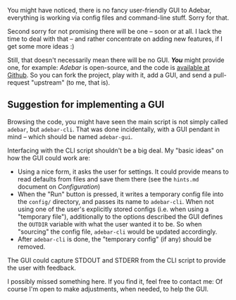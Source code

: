 You might have noticed, there is no fancy user-friendly GUI to Adebar,
everything is working via config files and command-line stuff. Sorry for that.

Second sorry for not promising there will be one – soon or at all. I lack the
time to deal with that – and rather concentrate on adding new features, if I get
some more ideas :)

Still, that doesn't necessarily mean there will be no GUI. ***You*** might
provide one, for example: *Adebar* is open-source, and the code is [available
at Github][1]. So you can fork the project, play with it, add a GUI, and
send a pull-request "upstream" (to me, that is).


## Suggestion for implementing a GUI
Browsing the code, you might have seen the main script is not simply called
`adebar`, but `adebar-cli`. That was done incidentally, with a GUI pendant in
mind – which should be named `adebar-gui`.

Interfacing with the CLI script shouldn't be a big deal. My "basic ideas" on
how the GUI could work are:

* Using a nice form, it asks the user for settings. It could provide means
  to read defaults from files and save them there (see the `hints.md`
  document on *Configuration*)
* When the "Run" button is pressed, it writes a temporary config file
  into the `config/` directory, and passes its name to `adebar-cli`.
  When not using one of the user's explicitly stored configs (i.e. when using
  a "temporary file"), additionally to the options described the GUI defines
  the `OUTDIR` variable with what the user wanted it to be. So when "sourcing"
  the config file, `adebar-cli` would be updated accordingly.
* After `adebar-cli` is done, the "temporary config" (if any) should be removed.

The GUI could capture STDOUT and STDERR from the CLI script to provide the user
with feedback.

I possibly missed something here. If you find it, feel free to contact me: Of
course I'm open to make adjustments, when needed, to help the GUI.


[1]: https://github.com/IzzySoft/Adebar "Adebar at Github"

